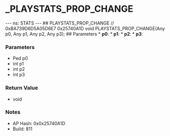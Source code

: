 # _PLAYSTATS_PROP_CHANGE

--- ns: STATS --- ## PLAYSTATS_PROP_CHANGE  // 0xBA739D6D5A05D6E7 0x25740A1D void PLAYSTATS_PROP_CHANGE(Any p0, Any p1, Any p2, Any p3);   ## Parameters * **p0**: * **p1**: * **p2**: * **p3**:

### Parameters
* Ped p0
* int p1
* int p2
* int p3

### Return Value
* void

### Notes
* AP Hash: 0x0x25740A1D
* Build: 811

